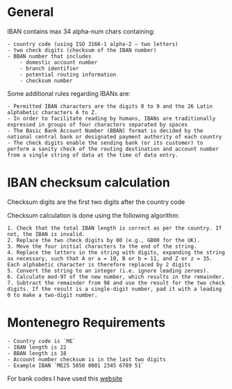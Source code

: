 # General 
IBAN contains max 34 alpha-num chars containing:
    
    - country code (using ISO 3166-1 alpha-2 – two letters)
    - two check digits (checksum of the IBAN number)
    - BBAN number that includes
        - domestic account number
        - branch identifier
        - potential routing information
        - checksum number

Some additional rules regarding IBANs are:   

    - Permitted IBAN characters are the digits 0 to 9 and the 26 Latin alphabetic characters A to Z.  
    - In order to facilitate reading by humans, IBANs are traditionally expressed in groups of four characters separated by spaces  
    - The Basic Bank Account Number (BBAN) format is decided by the national central bank or designated payment authority of each country  
    - The check digits enable the sending bank (or its customer) to perform a sanity check of the routing destination and account number from a single string of data at the time of data entry.  

# IBAN checksum calculation

Checksum digits are the first two digits after the country code  

Checksum calculation is done using the following algorithm:
    
    1. Check that the total IBAN length is correct as per the country. If not, the IBAN is invalid.
    2. Replace the two check digits by 00 (e.g., GB00 for the UK).
    3. Move the four initial characters to the end of the string.
    4. Replace the letters in the string with digits, expanding the string as necessary, such that A or a = 10, B or b = 11, and Z or z = 35. Each alphabetic character is therefore replaced by 2 digits
    5. Convert the string to an integer (i.e. ignore leading zeroes).
    6. Calculate mod-97 of the new number, which results in the remainder.
    7. Subtract the remainder from 98 and use the result for the two check digits. If the result is a single-digit number, pad it with a leading 0 to make a two-digit number.

# Montenegro Requirements

    - Country code is `ME`  
    - IBAN length is 22  
    - BBAN length is 18  
    - Account number checksum is in the last two digits
    - Example IBAN `ME25 5050 0001 2345 6789 51`

For bank codes I have used this [website](https://www.erstebank.me/sr_ME/pravna_lica/alati/iban-kalkulator)  
